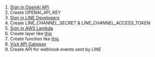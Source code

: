 1. [Sign in OpenAI API](https://platform.openai.com)
0. Create OPENAI_API_KEY
0. [Sign in LINE Developers](https://developers.line.biz)
0. Create LINE_CHANNEL_SECRET & LINE_CHANNEL_ACCESS_TOKEN
0. [Sign in AWS Lambda](https://console.aws.amazon.com/lambda)
0. Create layer like [this](https://colab.research.google.com/github/x1001000/Colab-Notebooks/blob/main/Create_layer.ipynb)
0. Create function like [this](lambda_function.py)
0. [Visit API Gateway](https://console.aws.amazon.com/apigateway)
0. Create API for webhook events sent by LINE